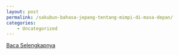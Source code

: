 ```yaml
---
layout: post
permalink: /sakubun-bahasa-jepang-tentang-mimpi-di-masa-depan/
categories:
    - Uncategorized
---
```


[Baca Selengkapnya](/10)